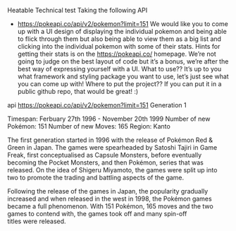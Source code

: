 Heatable
Technical test
Taking the following API
- https://pokeapi.co/api/v2/pokemon?limit=151
We would like you to come up with a UI design of displaying the individual pokemon
and being able to flick through them but also being able to view them as a big list
and clicking into the individual pokemon with some of their stats.
Hints for getting their stats is on the https://pokeapi.co/ homepage.
We’re not going to judge on the best layout of code but it’s a bonus, we’re after the
best way of expressing yourself with a UI.
What to use??
It’s up to you what framework and styling package you want to use, let’s just see
what you can come up with!
Where to put the project??
If you can put it in a public github repo, that would be great! :)

api https://pokeapi.co/api/v2/pokemon?limit=151
Generation 1

Timespan: Ferbuary 27th 1996 - November 20th 1999
Number of new Pokémon: 151
Number of new Moves: 165
Region: Kanto

The first generation started in 1996 with the release of Pokémon Red & Green in Japan. The games were spearheaded by Satoshi Tajiri in Game Freak, first conceptualised as Capsule Monsters, before eventually becoming the Pocket Monsters, and then Pokémon, series that was released. On the idea of Shigeru Miyamoto, the games were split up into two to promote the trading and battling aspects of the game.

Following the release of the games in Japan, the popularity gradually increased and when released in the west in 1998, the Pokémon games became a full phenomenon. With 151 Pokémon, 165 moves and the two games to contend with, the games took off and many spin-off titles were released.
